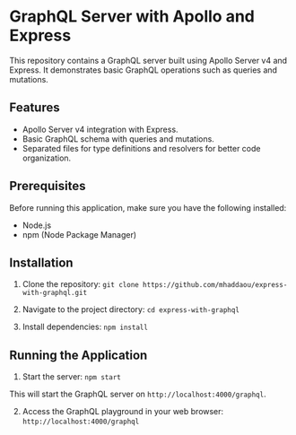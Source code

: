 # GraphQL Server with Apollo and Express

This repository contains a GraphQL server built using Apollo Server v4 and Express. It demonstrates basic GraphQL operations such as queries and mutations.

## Features
- Apollo Server v4 integration with Express.
- Basic GraphQL schema with queries and mutations.
- Separated files for type definitions and resolvers for better code organization.

## Prerequisites
Before running this application, make sure you have the following installed:
- Node.js
- npm (Node Package Manager)

## Installation

1. Clone the repository:
```git clone https://github.com/mhaddaou/express-with-graphql.git```

2. Navigate to the project directory:
```cd express-with-graphql```

3. Install dependencies:
```npm install```

## Running the Application

1. Start the server:
```npm start```


This will start the GraphQL server on `http://localhost:4000/graphql`.

2. Access the GraphQL playground in your web browser:
```http://localhost:4000/graphql```